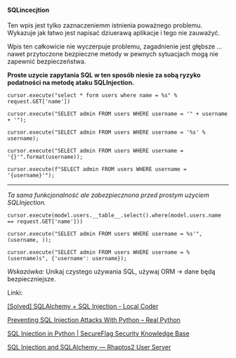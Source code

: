 #### SQLincecjtion

Ten wpis jest tylko zaznaczeniemm istnienia poważnego problemu.
Wykazuje jak łatwo jest napisać dziuerawą aplikacje i tego nie zauważyć.

Wpis ten całkowicie nie wyczerpuje problemu, zagadnienie jest głębsze ... nawet przytoczone bezpieczne metody w pewnych sytuacjach mogą nie zapewnić bezpieczeństwa.

**Proste uzycie zapytania SQL w ten sposób niesie za sobą ryzyko podatności na metodę ataku SQLInjection.**

`cursor.execute("select * form users where name = %s" % request.GET['name'])`

`cursor.execute("SELECT admin FROM users WHERE username = '" + username + '");`

`cursor.execute("SELECT admin FROM users WHERE username = '%s' % username);`

`cursor.execute("SELECT admin FROM users WHERE username = '{}'".format(username));`

`cursor.execute(f"SELECT admin FROM users WHERE username = '{username}'");`

---

_Ta sama funkcjonalność ale zabezpiecznona przed prostym uzyciem SQLInjection._

`cursor.execute(model.users.__table__.select().where(model.users.name == request.GET['name']))`

`cursor.execute("SELECT admin FROM users WHERE username = %s'", (username, ));`

`cursor.execute("SELECT admin FROM users WHERE username = %(username)s", {'username': username});`

_Wskazówka:_ Unikaj czystego używania SQL, używaj ORM -> dane będą bezpieczniejsze.

Linki:

[[Solved] SQLAlchemy + SQL Injection - Local Coder](https://localcoder.org/sqlalchemy-sql-injection)

[Preventing SQL Injection Attacks With Python – Real Python](https://realpython.com/prevent-python-sql-injection/)

[SQL Injection in Python | SecureFlag Security Knowledge Base](https://knowledge-base.secureflag.com/vulnerabilities/sql_injection/sql_injection_python.html)

[SQL Injection and SQLAlchemy — Rhaptos2 User Server](https://rhaptos2user.readthedocs.io/en/latest/sqlinjection.html)
